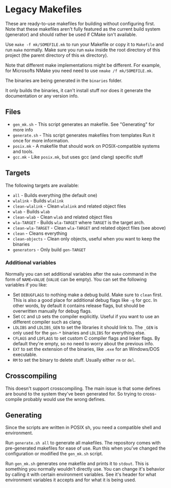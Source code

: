 Legacy Makefiles
================

These are ready-to-use makefiles for building without configuring first.
Note that these makefiles aren't fully featured as the current build system
(generator) and should rather be used if CMake isn't available.

Use `make -f mk/SOMEFILE.mk` to run your Makefile or copy it to `Makefile`
and run `make` normally. Make sure you run `make` inside the root directory
of this project (the parent directory of this `mk` directory).

Note that different make implementations might be different. For example, for
Microsofts NMake you need need to use `nmake /f mk/SOMEFILE.mk`.

The binaries are being generated in the `binaries` folder.

It only builds the binaries, it can't install stuff nor does it generate
the documentation or any version info.



Files
-----

* `gen_mk.sh` - This script generates an makefile. See "Generating" for more info
* `generate.sh` - This script generates makefiles from templates
  Run it once for more information.
* `posix.mk` - A makefile that should work on POSIX-compatible systems and tools.
* `gcc.mk` - Like `posix.mk`, but uses gcc (and clang) specific stuff


Targets
-------

The following targets are available:

* `all` - Builds everything (the default one)
* `wlalink` - Builds `wlalink`
* `clean-wlalink` - Clean `wlalink` and related object files
* `wlab` - Builds `wlab`
* `clean-wlab` - Clean `wlab` and related object files
* `wla-TARGET` - Builds `wla-TARGET` where `TARGET` is the target arch.
* `clean-wla-TARGET` - Clean `wla-TARGET` and related object files (see above)
* `clean` - Cleans everything
* `clean-objects` - Clean only objects, useful when you want to keep the binaries
* `generators` - Only build `gen-TARGET`

### Additional variables

Normally you can set additional variables after the `make` command in the form
of `NAME=VALUE` (`VALUE` can be empty). You can set the following variables
if you like:

* Set `DEBUGFLAGS` to nothing make a debug build. Make sure to `clean` first.
  This is also a good place for additional debug flags like `-g` for gcc.
  In other words, by default it contains release flags, but should be
  overwritten manually for debug flags.
* Set `CC` and `LD` sets the compiler explicitly. Useful if you want to use
  an different compiler such as clang.
* `LDLIBS` and `LDLIBS_GEN` to set the libraries it should link to. The `_GEN`
  is only used for the `gen-*` binaries and `LDLIBS` for everything else.
* `CFLAGS` and `LDFLAGS` to set custom C compiler flags and linker flags.
  By default they're empty, so no need to worry about the previous info.
* `EXT` to set the extension of the binaries, like `.exe` for an Windows/DOS
  executable.
* `RM` to set the binary to delete stuff. Usually either `rm` or `del`.



Crosscompiling
--------------

This doesn't support crosscompiling. The main issue is that some defines are
bound to the system they've been generated for. So trying to cross-compile
probably would use the wrong defines.


Generating
----------

Since the scripts are written in POSIX sh, you need a compatible shell and
environment.

Run `generate.sh all` to generate all makefiles. The repository comes with
pre-generated makefiles for ease of use. Run this when you've changed the
configuration or modified the `gen_mk.sh` script.

Run `gen_mk.sh` generates one makefile and prints it to `stdout`. This is
something you normally wouldn't directly use. You can change it's behavior by
calling it with certain environment variables. See it's header for what
environment variables it accepts and for what it is being used.

